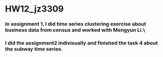 # HW12_jz3309
### In assignment 1, I did time series clustering exercise about business data from census and worked with Mengyun Li.\
### I did the assignment2 indivisually and finished the task 4 about the subway time series. 
